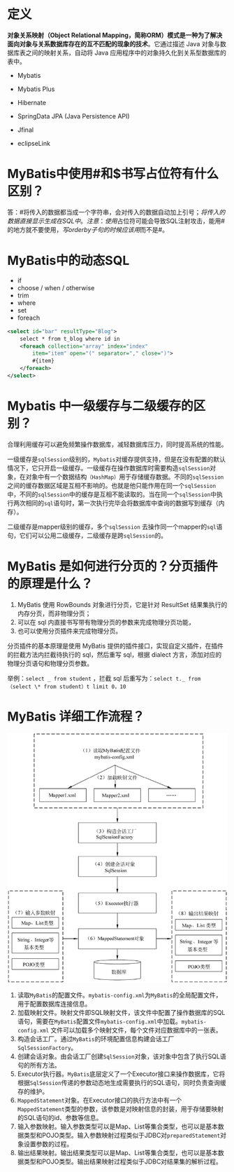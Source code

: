 # 定义

**对象关系映射（Object Relational Mapping，简称ORM）模式是一种为了解决面向对象与关系数据库存在的互不匹配的现象的技术**。它通过描述 Java 对象与数据库表之间的映射关系，自动将 Java 应用程序中的对象持久化到关系型数据库的表中。



- Mybatis
- Mybatis Plus

- Hibernate

- SpringData JPA (Java Persistence API)
- Jfinal
- eclipseLink



# MyBatis中使用#和$书写占位符有什么区别？

答：#将传入的数据都当成一个字符串，会对传入的数据自动加上引号；$将传入的数据直接显示生成在SQL中。注意：使用$占位符可能会导致SQL注射攻击，能用#的地方就不要使用$，写order by子句的时候应该用$而不是#。

# MyBatis中的动态SQL

- if
- choose / when / otherwise
- trim
- where
- set
- foreach

```xml
<select id="bar" resultType="Blog">
    select * from t_blog where id in
    <foreach collection="array" index="index" 
        item="item" open="(" separator="," close=")">
        #{item}
    </foreach>
</select>
```

# Mybatis 中一级缓存与二级缓存的区别？

合理利用缓存可以避免频繁操作数据库，减轻数据库压力，同时提高系统的性能。

一级缓存是`sqlSession`级别的，`Mybatis`对缓存提供支持，但是在没有配置的默认情况下，它只开启一级缓存。一级缓存在操作数据库时需要构造`sqlSession`对象，在对象中有一个数据结构`（HashMap）`用于存储缓存数据。不同的`sqlSession`之间的缓存数据区域是互相不影响的。也就是他只能作用在同一个`sqlSession`中，不同的`sqlSession`中的缓存是互相不能读取的。当在同一个`sqlSession`中执行两次相同的`sql`语句时，第一次执行完毕会将数据库中查询的数据写到缓存（内存）。

二级缓存是mapper级别的缓存，多个`sqlSession` 去操作同一个mapper的`sql`语句，它们可以公用二级缓存，二级缓存是跨`sqlSession`的。

# MyBatis 是如何进行分页的？分页插件的原理是什么？

1. MyBatis 使用 RowBounds 对象进行分页，它是针对 ResultSet 结果集执行的内存分页，而非物理分页；
2. 可以在 sql 内直接书写带有物理分页的参数来完成物理分页功能，
3. 也可以使用分页插件来完成物理分页。

分页插件的基本原理是使用 MyBatis 提供的插件接口，实现自定义插件，在插件的拦截方法内拦截待执行的 sql，然后重写 sql，根据 dialect 方言，添加对应的物理分页语句和物理分页参数。

举例：`select _ from student` ，拦截 sql 后重写为：`select t._ from （select \* from student）t limit 0，10`

# MyBatis 详细工作流程？

[![img](images\MyBatis工作流程.png)](https://camo.githubusercontent.com/fe8aec218f524f9e4a2eea96485cf53399e6d338b578a3e98c7554585621c525/687474703a2f2f7777772e6d7962617469732e636e2f7573722f75706c6f6164732f323031392f31302f3332363531373634332e706e67)

1. 读取`MyBatis`的配置文件。`mybatis-config.xml`为`MyBatis`的全局配置文件，用于配置数据库连接信息。
2. 加载映射文件。映射文件即SQL映射文件，该文件中配置了操作数据库的SQL语句，需要在`MyBatis`配置文件`mybatis-config.xml`中加载。`mybatis-config.xml` 文件可以加载多个映射文件，每个文件对应数据库中的一张表。
3. 构造会话工厂。通过`MyBatis`的环境配置信息构建会话工厂`SqlSessionFactory`。
4. 创建会话对象。由会话工厂创建`SqlSession`对象，该对象中包含了执行SQL语句的所有方法。
5. Executor执行器。`MyBatis`底层定义了一个Executor接口来操作数据库，它将根据`SqlSession`传递的参数动态地生成需要执行的SQL语句，同时负责查询缓存的维护。
6. `MappedStatement`对象。在Executor接口的执行方法中有一个`MappedStatement`类型的参数，该参数是对映射信息的封装，用于存储要映射的SQL语句的id、参数等信息。
7. 输入参数映射。输入参数类型可以是Map、List等集合类型，也可以是基本数据类型和POJO类型。输入参数映射过程类似于JDBC对`preparedStatement`对象设置参数的过程。
8. 输出结果映射。输出结果类型可以是Map、List等集合类型，也可以是基本数据类型和POJO类型。输出结果映射过程类似于JDBC对结果集的解析过程。